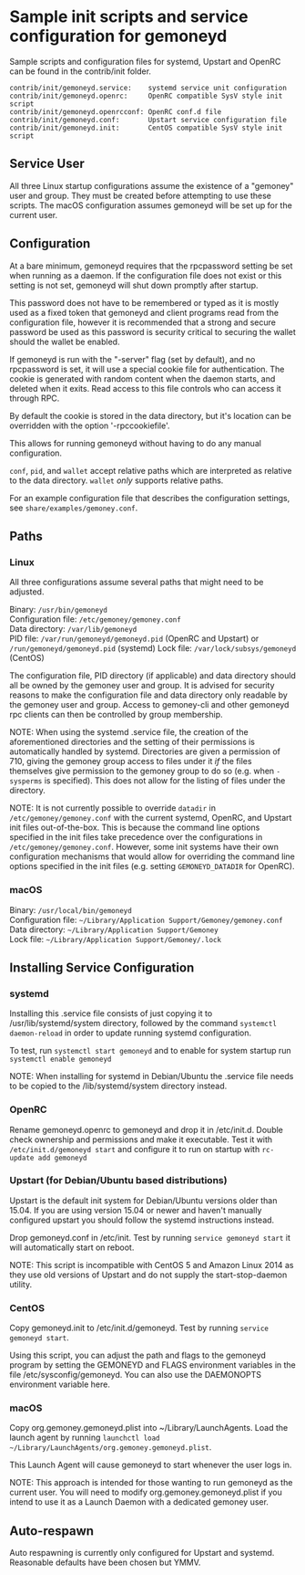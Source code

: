 Sample init scripts and service configuration for gemoneyd
==========================================================

Sample scripts and configuration files for systemd, Upstart and OpenRC
can be found in the contrib/init folder.

    contrib/init/gemoneyd.service:    systemd service unit configuration
    contrib/init/gemoneyd.openrc:     OpenRC compatible SysV style init script
    contrib/init/gemoneyd.openrcconf: OpenRC conf.d file
    contrib/init/gemoneyd.conf:       Upstart service configuration file
    contrib/init/gemoneyd.init:       CentOS compatible SysV style init script

Service User
---------------------------------

All three Linux startup configurations assume the existence of a "gemoney" user
and group.  They must be created before attempting to use these scripts.
The macOS configuration assumes gemoneyd will be set up for the current user.

Configuration
---------------------------------

At a bare minimum, gemoneyd requires that the rpcpassword setting be set
when running as a daemon.  If the configuration file does not exist or this
setting is not set, gemoneyd will shut down promptly after startup.

This password does not have to be remembered or typed as it is mostly used
as a fixed token that gemoneyd and client programs read from the configuration
file, however it is recommended that a strong and secure password be used
as this password is security critical to securing the wallet should the
wallet be enabled.

If gemoneyd is run with the "-server" flag (set by default), and no rpcpassword is set,
it will use a special cookie file for authentication. The cookie is generated with random
content when the daemon starts, and deleted when it exits. Read access to this file
controls who can access it through RPC.

By default the cookie is stored in the data directory, but it's location can be overridden
with the option '-rpccookiefile'.

This allows for running gemoneyd without having to do any manual configuration.

`conf`, `pid`, and `wallet` accept relative paths which are interpreted as
relative to the data directory. `wallet` *only* supports relative paths.

For an example configuration file that describes the configuration settings,
see `share/examples/gemoney.conf`.

Paths
---------------------------------

### Linux

All three configurations assume several paths that might need to be adjusted.

Binary:              `/usr/bin/gemoneyd`  
Configuration file:  `/etc/gemoney/gemoney.conf`  
Data directory:      `/var/lib/gemoneyd`  
PID file:            `/var/run/gemoneyd/gemoneyd.pid` (OpenRC and Upstart) or `/run/gemoneyd/gemoneyd.pid` (systemd)
Lock file:           `/var/lock/subsys/gemoneyd` (CentOS)  

The configuration file, PID directory (if applicable) and data directory
should all be owned by the gemoney user and group.  It is advised for security
reasons to make the configuration file and data directory only readable by the
gemoney user and group.  Access to gemoney-cli and other gemoneyd rpc clients
can then be controlled by group membership.

NOTE: When using the systemd .service file, the creation of the aforementioned
directories and the setting of their permissions is automatically handled by
systemd. Directories are given a permission of 710, giving the gemoney group
access to files under it _if_ the files themselves give permission to the
gemoney group to do so (e.g. when `-sysperms` is specified). This does not allow
for the listing of files under the directory.

NOTE: It is not currently possible to override `datadir` in
`/etc/gemoney/gemoney.conf` with the current systemd, OpenRC, and Upstart init
files out-of-the-box. This is because the command line options specified in the
init files take precedence over the configurations in
`/etc/gemoney/gemoney.conf`. However, some init systems have their own
configuration mechanisms that would allow for overriding the command line
options specified in the init files (e.g. setting `GEMONEYD_DATADIR` for
OpenRC).

### macOS

Binary:              `/usr/local/bin/gemoneyd`  
Configuration file:  `~/Library/Application Support/Gemoney/gemoney.conf`  
Data directory:      `~/Library/Application Support/Gemoney`  
Lock file:           `~/Library/Application Support/Gemoney/.lock`  

Installing Service Configuration
-----------------------------------

### systemd

Installing this .service file consists of just copying it to
/usr/lib/systemd/system directory, followed by the command
`systemctl daemon-reload` in order to update running systemd configuration.

To test, run `systemctl start gemoneyd` and to enable for system startup run
`systemctl enable gemoneyd`

NOTE: When installing for systemd in Debian/Ubuntu the .service file needs to be copied to the /lib/systemd/system directory instead.

### OpenRC

Rename gemoneyd.openrc to gemoneyd and drop it in /etc/init.d.  Double
check ownership and permissions and make it executable.  Test it with
`/etc/init.d/gemoneyd start` and configure it to run on startup with
`rc-update add gemoneyd`

### Upstart (for Debian/Ubuntu based distributions)

Upstart is the default init system for Debian/Ubuntu versions older than 15.04. If you are using version 15.04 or newer and haven't manually configured upstart you should follow the systemd instructions instead.

Drop gemoneyd.conf in /etc/init.  Test by running `service gemoneyd start`
it will automatically start on reboot.

NOTE: This script is incompatible with CentOS 5 and Amazon Linux 2014 as they
use old versions of Upstart and do not supply the start-stop-daemon utility.

### CentOS

Copy gemoneyd.init to /etc/init.d/gemoneyd. Test by running `service gemoneyd start`.

Using this script, you can adjust the path and flags to the gemoneyd program by
setting the GEMONEYD and FLAGS environment variables in the file
/etc/sysconfig/gemoneyd. You can also use the DAEMONOPTS environment variable here.

### macOS

Copy org.gemoney.gemoneyd.plist into ~/Library/LaunchAgents. Load the launch agent by
running `launchctl load ~/Library/LaunchAgents/org.gemoney.gemoneyd.plist`.

This Launch Agent will cause gemoneyd to start whenever the user logs in.

NOTE: This approach is intended for those wanting to run gemoneyd as the current user.
You will need to modify org.gemoney.gemoneyd.plist if you intend to use it as a
Launch Daemon with a dedicated gemoney user.

Auto-respawn
-----------------------------------

Auto respawning is currently only configured for Upstart and systemd.
Reasonable defaults have been chosen but YMMV.
